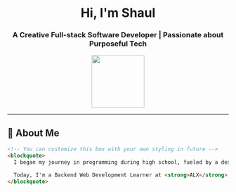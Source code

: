 <h1 align="center">Hi, I'm Shaul</h1>
<h3 align="center">A Creative Full-stack Software Developer | Passionate about Purposeful Tech</h3>

<p align="center">
  <img src="https://media.giphy.com/media/UVG0BN8TOMKkPOJS6e/giphy.gif" width="120px" />
</p>

---

## 🌱 About Me

```html
<!-- You can customize this box with your own styling in future -->
<blockquote>
  I began my journey in programming during high school, fueled by a desire to build impactful software with a purpose. Over time, I discovered a strong creative side, drawn to design—from sketching cars to creating logos, web UIs, and digital posters.

  Today, I'm a Backend Web Development Learner at <strong>ALX</strong>, striving to blend logic and design into elegant, useful systems. Whether it’s a clean backend architecture or a stunning user interface, my goal is to build things that serve communities and inspire creativity worldwide.
</blockquote>

